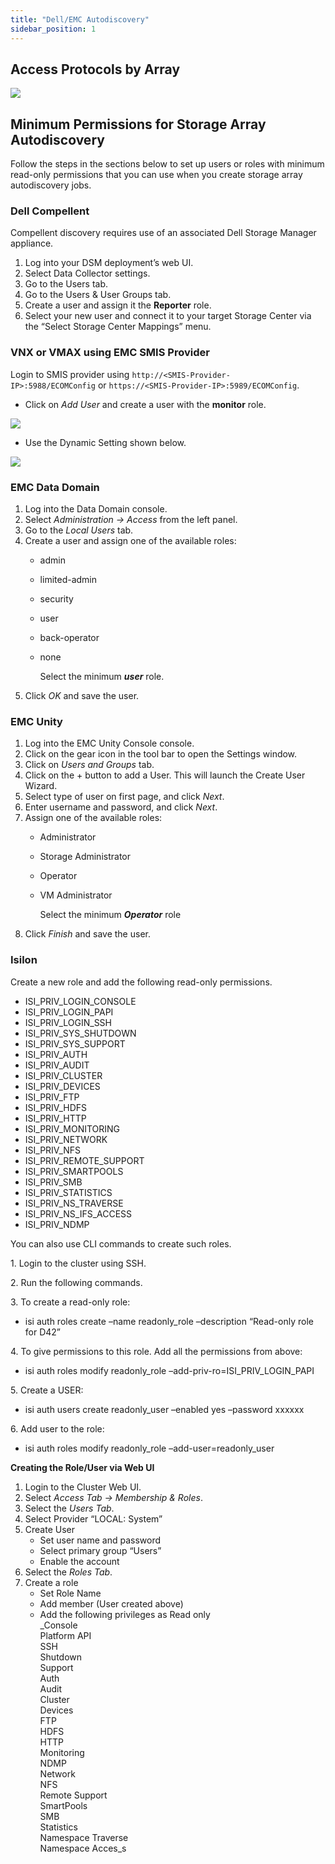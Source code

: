 ```yaml
---
title: "Dell/EMC Autodiscovery"
sidebar_position: 1
---
```


## Access Protocols by Array

![](/assets/images/discovery_storage_arrays_autodiscovery_dell-emc-autodiscovery.png)

## Minimum Permissions for Storage Array Autodiscovery

Follow the steps in the sections below to set up users or roles with minimum read-only permissions that you can use when you create storage array autodiscovery jobs.

### Dell Compellent

Compellent discovery requires use of an associated Dell Storage Manager appliance.

1. Log into your DSM deployment’s web UI.
2. Select Data Collector settings.
3. Go to the Users tab.
4. Go to the Users & User Groups tab.
5. Create a user and assign it the **Reporter** role.
6. Select your new user and connect it to your target Storage Center via the “Select Storage Center Mappings” menu.

### VNX or VMAX using EMC SMIS Provider

Login to SMIS provider using `http://<SMIS-Provider-IP>:5988/ECOMConfig` or `https://<SMIS-Provider-IP>:5989/ECOMConfig`.

- Click on _Add User_ and create a user with the **monitor** role.

![](/assets/images/placeholder.png)

- Use the Dynamic Setting shown below.

![](/assets/images/placeholder.png)

### EMC Data Domain

1. Log into the Data Domain console.
2. Select _Administration → Access_ from the left panel.
3. Go to the _Local Users_ tab.
4. Create a user and assign one of the available roles:
    - admin
    - limited-admin
    - security
    - user
    - back-operator
    - none  
          
        Select the minimum _**user**_ role.
5. Click _OK_ and save the user.

### EMC Unity

1. Log into the EMC Unity Console console.
2. Click on the gear icon in the tool bar to open the Settings window.
3. Click on _Users and Groups_ tab.
4. Click on the + button to add a User. This will launch the Create User Wizard.
5. Select type of user on first page, and click _Next_.
6. Enter username and password, and click _Next_.
7. Assign one of the available roles:
    - Administrator
    - Storage Administrator
    - Operator
    - VM Administrator  
          
        Select the minimum _**Operator**_ role
8. Click _Finish_ and save the user.

### Isilon

Create a new role and add the following read-only permissions.

- ISI\_PRIV\_LOGIN\_CONSOLE
- ISI\_PRIV\_LOGIN\_PAPI
- ISI\_PRIV\_LOGIN\_SSH
- ISI\_PRIV\_SYS\_SHUTDOWN
- ISI\_PRIV\_SYS\_SUPPORT
- ISI\_PRIV\_AUTH
- ISI\_PRIV\_AUDIT
- ISI\_PRIV\_CLUSTER
- ISI\_PRIV\_DEVICES
- ISI\_PRIV\_FTP
- ISI\_PRIV\_HDFS
- ISI\_PRIV\_HTTP
- ISI\_PRIV\_MONITORING
- ISI\_PRIV\_NETWORK
- ISI\_PRIV\_NFS
- ISI\_PRIV\_REMOTE\_SUPPORT
- ISI\_PRIV\_SMARTPOOLS
- ISI\_PRIV\_SMB
- ISI\_PRIV\_STATISTICS
- ISI\_PRIV\_NS\_TRAVERSE
- ISI\_PRIV\_NS\_IFS\_ACCESS
- ISI\_PRIV\_NDMP

You can also use CLI commands to create such roles.

1\. Login to the cluster using SSH.

2\. Run the following commands.

3\. To create a read-only role:

- isi auth roles create –name readonly\_role –description “Read-only role for D42”

4\. To give permissions to this role. Add all the permissions from above:

- isi auth roles modify readonly\_role –add-priv-ro=ISI\_PRIV\_LOGIN\_PAPI

5\. Create a USER:

- isi auth users create readonly\_user –enabled yes –password xxxxxx

6\. Add user to the role:

- isi auth roles modify readonly\_role –add-user=readonly\_user

**Creating the Role/User via Web UI**

1. Login to the Cluster Web UI.
2. Select _Access Tab → Membership & Roles_.
3. Select the _Users Tab_.
4. Select Provider “LOCAL: System”
5. Create User
    - Set user name and password
    - Select primary group “Users”
    - Enable the account
6. Select the _Roles Tab_.
7. Create a role
    - Set Role Name
    - Add member (User created above)
    - Add the following privileges as Read only  
        _Console  
        Platform API  
        SSH  
        Shutdown  
        Support  
        Auth  
        Audit  
        Cluster  
        Devices  
        FTP  
        HDFS  
        HTTP  
        Monitoring  
        NDMP  
        Network  
        NFS  
        Remote Support  
        SmartPools  
        SMB  
        Statistics  
        Namespace Traverse  
        Namespace Acces_s
